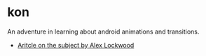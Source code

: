 # kon
An adventure in learning about android animations and transitions.

- [Aritcle on the subject by Alex Lockwood](http://www.androiddesignpatterns.com/2014/12/activity-fragment-transitions-in-android-lollipop-part1.html)